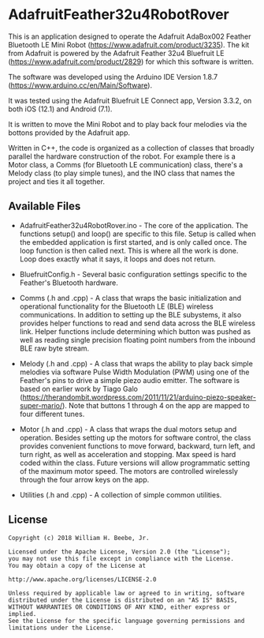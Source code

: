 # AdafruitFeather32u4RobotRover

This is an application designed to operate the Adafruit AdaBox002 Feather Bluetooth LE Mini Robot (https://www.adafruit.com/product/3235). The kit from Adafruit is powered by the Adafruit Feather 32u4 Bluefruit LE (https://www.adafruit.com/product/2829) for which this software is written.

The software was developed using the Arduino IDE Version 1.8.7 (https://www.arduino.cc/en/Main/Software).

It was tested using the Adafruit Bluefruit LE Connect app, Version 3.3.2, on both iOS (12.1) and Android (7.1).

It is written to move the Mini Robot and to play back four melodies via the bottons provided by the Adafruit app. 

Written in C++, the code is organized as a collection of classes that broadly parallel the hardware construction of the robot. For example there is a Motor class, a Comms (for Bluetooth LE communication) class, there's a Melody class (to play simple tunes), and the INO class that names the project and ties it all together. 

## Available Files

+ AdafruitFeather32u4RobotRover.ino - The core of the application. The functions setup() and loop() are specific to this file. Setup is called when the embedded application is first started, and is only called once. The loop function is then called next. This is where all the work is done. Loop does exactly what it says, it loops and does not return.

+ BluefruitConfig.h - Several basic configuration settings specific to the Feather's Bluetooth hardware.

+ Comms (.h and .cpp) - A class that wraps the basic initialization and operational functionality for the Bluetooth LE (BLE) wireless communications. In addition to setting up the BLE subystems, it also provides helper functions to read and send data across the BLE wireless link. Helper functions include determining which button was pushed as well as reading single precision floating point numbers from the inbound BLE raw byte stream.

+ Melody (.h and .cpp) - A class that wraps the ability to play back simple melodies via software Pulse Width Modulation (PWM) using one of the Feather's pins to drive a simple piezo audio emitter. The software is based on earlier work by Tiago Galo (https://therandombit.wordpress.com/2011/11/21/arduino-piezo-speaker-super-mario/). Note that buttons 1 through 4 on the app are mapped to four different tunes.

+ Motor (.h and .cpp) - A class that wraps the dual motors setup and operation. Besides setting up the motors for software control, the class provides convenient functions to move forward, backward, turn left, and turn right, as well as acceleration and stopping. Max speed is hard coded within the class. Future versions will allow programmatic setting of the maximum motor speed. The motors are controlled wirelessly through the four arrow keys on the app.

+ Utilities (.h and .cpp) - A collection of simple common utilities.

## License

    Copyright (c) 2018 William H. Beebe, Jr.

    Licensed under the Apache License, Version 2.0 (the "License");
    you may not use this file except in compliance with the License.
    You may obtain a copy of the License at

    http://www.apache.org/licenses/LICENSE-2.0

    Unless required by applicable law or agreed to in writing, software
    distributed under the License is distributed on an "AS IS" BASIS,
    WITHOUT WARRANTIES OR CONDITIONS OF ANY KIND, either express or implied.
    See the License for the specific language governing permissions and
    limitations under the License.
